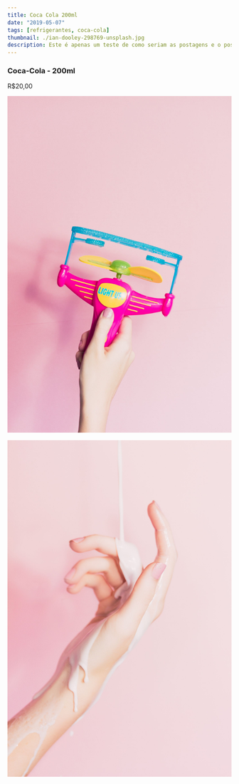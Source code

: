 ```yaml
---
title: Coca Cola 200ml
date: "2019-05-07"
tags: [refrigerantes, coca-cola]
thumbnail: ./ian-dooley-298769-unsplash.jpg
description: Este é apenas um teste de como seriam as postagens e o possivel detalhamento do cardápio
---
```


### Coca-Cola - 200ml

R$20,00 


![Don't stop](./ian-dooley-298771-unsplash-1.jpg)


![Don't stop](./ian-dooley-298780-unsplash-1.jpg)
